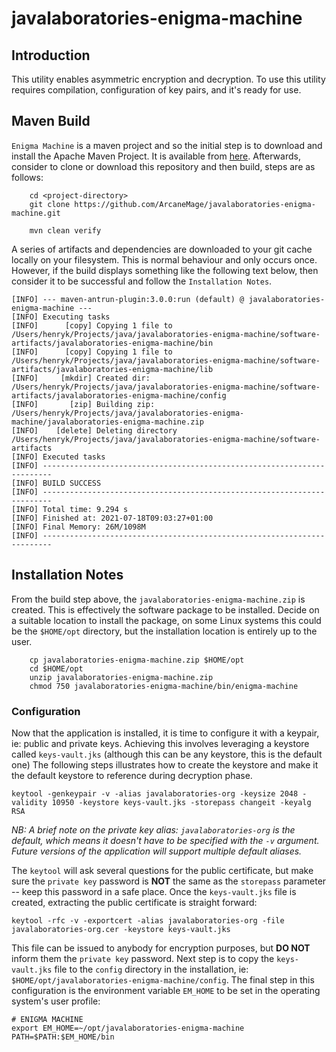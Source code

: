 # javalaboratories-enigma-machine

## Introduction
This utility enables asymmetric encryption and decryption. To use this utility requires compilation, configuration
of key pairs, and it's ready for use.

## Maven Build

`Enigma Machine` is a maven project and so the initial step is to download and install the Apache Maven Project.
It is available from [here](http://maven.apache.org/download.cgi?src=www.discoversdk.com). Afterwards, consider to 
clone or download this repository and then build, steps are as follows:
```
    cd <project-directory>
    git clone https://github.com/ArcaneMage/javalaboratories-enigma-machine.git
    
    mvn clean verify   
```
A series of artifacts and dependencies are downloaded to your git cache locally on your filesystem. This is
normal behaviour and only occurs once. However, if the build displays something like the following text below, then 
consider it to be successful and follow the `Installation Notes`.
```
[INFO] --- maven-antrun-plugin:3.0.0:run (default) @ javalaboratories-enigma-machine ---
[INFO] Executing tasks
[INFO]      [copy] Copying 1 file to /Users/henryk/Projects/java/javalaboratories-enigma-machine/software-artifacts/javalaboratories-enigma-machine/bin
[INFO]      [copy] Copying 1 file to /Users/henryk/Projects/java/javalaboratories-enigma-machine/software-artifacts/javalaboratories-enigma-machine/lib
[INFO]     [mkdir] Created dir: /Users/henryk/Projects/java/javalaboratories-enigma-machine/software-artifacts/javalaboratories-enigma-machine/config
[INFO]       [zip] Building zip: /Users/henryk/Projects/java/javalaboratories-enigma-machine/javalaboratories-enigma-machine.zip
[INFO]    [delete] Deleting directory /Users/henryk/Projects/java/javalaboratories-enigma-machine/software-artifacts
[INFO] Executed tasks
[INFO] ------------------------------------------------------------------------
[INFO] BUILD SUCCESS
[INFO] ------------------------------------------------------------------------
[INFO] Total time: 9.294 s
[INFO] Finished at: 2021-07-18T09:03:27+01:00
[INFO] Final Memory: 26M/1098M
[INFO] ------------------------------------------------------------------------
```
## Installation Notes
From the build step above, the `javalaboratories-enigma-machine.zip` is created. This is effectively the software
package to be installed. Decide on a suitable location to install the package, on some Linux systems this could
be the `$HOME/opt` directory, but the installation location is entirely up to the user.

```
    cp javalaboratories-enigma-machine.zip $HOME/opt
    cd $HOME/opt
    unzip javalaboratories-enigma-machine.zip
    chmod 750 javalaboratories-enigma-machine/bin/enigma-machine
```
### Configuration
Now that the application is installed, it is time to configure it with a keypair, ie: public and private keys. Achieving
this involves leveraging a keystore called `keys-vault.jks` (although this can be any keystore, this is the default one)
The following steps illustrates how to create the keystore and make it the default keystore to reference during decryption
phase.
```
keytool -genkeypair -v -alias javalaboratories-org -keysize 2048 -validity 10950 -keystore keys-vault.jks -storepass changeit -keyalg RSA    

```
*NB: A brief note on the private key alias: `javalaboratories-org` is the default, which means it doesn't have to be
specified with the `-v` argument. Future versions of the application will support multiple default aliases.*

The `keytool` will ask several questions for the public certificate, but make sure the `private key` password is **NOT** 
the same as the `storepass` parameter -- keep this password in a safe place. Once the `keys-vault.jks` file is created,
extracting the public certificate is straight forward:
```
keytool -rfc -v -exportcert -alias javalaboratories-org -file javalaboratories-org.cer -keystore keys-vault.jks
```
This file can be issued to anybody for encryption purposes, but **DO NOT** inform them the `private key` password. Next 
step is to copy the `keys-vault.jks` file to the `config` directory in the installation, ie: `$HOME/opt/javalaboratories-enigma-machine/config`. 
The final step in this configuration is the environment variable `EM_HOME` to be set in the operating system's user profile:
```
# ENIGMA MACHINE
export EM_HOME=~/opt/javalaboratories-enigma-machine
PATH=$PATH:$EM_HOME/bin
```
